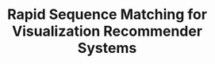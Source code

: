 ---
layout: research
title: Rapid Sequence Matching for Visualization Recommender Systems
purl: 
---